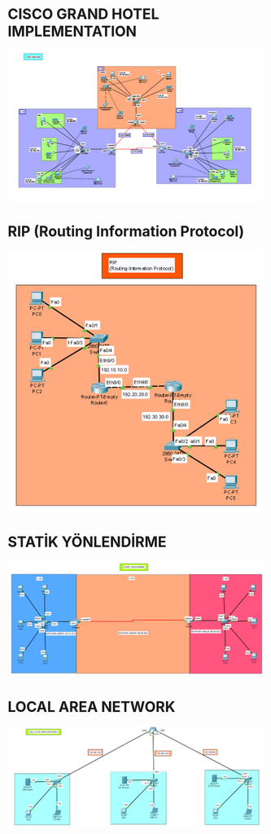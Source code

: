 # CISCO GRAND HOTEL IMPLEMENTATION
<img src="https://github.com/reisoglusoftware/Networking-Projects/blob/main/CISCO%20Grand%20Hotel/Cisco%20Grand%20Hotel.png">

# RIP (Routing Information Protocol)
<img src="https://github.com/reisoglusoftware/Networking-Projects/blob/main/RIP%20(Routing%20Information%20Protocol)/RIP.png">

# STATİK YÖNLENDİRME
<img src="https://github.com/reisoglusoftware/Networking-Projects/blob/main/Statik%20Y%C3%B6nlendirme/Statik%20Y%C3%B6nlendirme.png">

# LOCAL AREA NETWORK
<img src="https://github.com/reisoglusoftware/Networking-Projects/blob/main/LAN/LAN.png">
